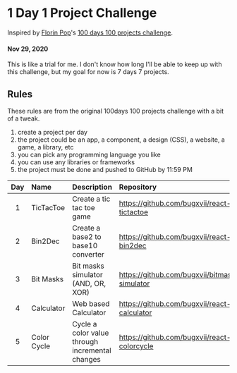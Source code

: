 # 1 Day 1 Project Challenge

Inspired by [Florin Pop](https://github.com/florinpop17)'s [100 days 100 projects challenge](https://www.florin-pop.com/blog/2019/09/100-days-100-projects/).

#### Nov 29, 2020
This is like a trial for me. I don't know how long I'll be able to keep up with this challenge, but my goal for now is 7 days 7 projects.

## Rules
These rules are from the original 100days 100 projects challenge with a bit of a tweak.

1. create a project per day
2. the project could be an app, a component, a design (CSS), a website, a game, a library, etc
3. you can pick any programming language you like
4. you can use any libraries or frameworks
5. the project must be done and pushed to GitHub by 11:59 PM

| Day | Name | Description | Repository |
|:--:|:-----|:----|:---|
| 1 | TicTacToe | Create a tic tac toe game | https://github.com/bugxvii/react-tictactoe |
| 2 | Bin2Dec | Create a base2 to base10 converter | https://github.com/bugxvii/react-bin2dec |
| 3 | Bit Masks | Bit masks simulator (AND, OR, XOR) | https://github.com/bugxvii/bitmask-simulator |
| 4 | Calculator | Web based Calculator | https://github.com/bugxvii/react-calculator |
| 5 | Color Cycle | Cycle a color value through incremental changes | https://github.com/bugxvii/react-colorcycle |
